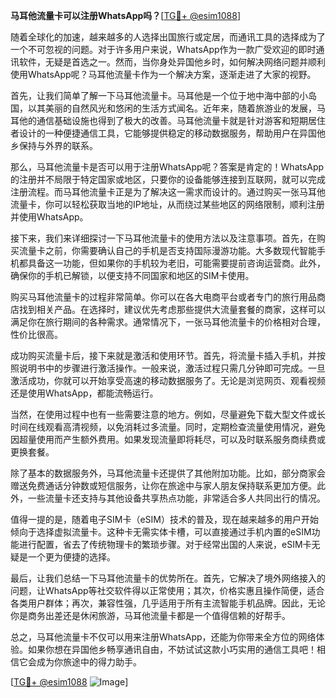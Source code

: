 **马耳他流量卡可以注册WhatsApp吗？**[[TG💪+ @esim1088](https://t.me/s/esim1088)]

随着全球化的加速，越来越多的人选择出国旅行或定居，而通讯工具的选择成为了一个不可忽视的问题。对于许多用户来说，WhatsApp作为一款广受欢迎的即时通讯软件，无疑是首选之一。然而，当你身处异国他乡时，如何解决网络问题并顺利使用WhatsApp呢？马耳他流量卡作为一个解决方案，逐渐走进了大家的视野。

首先，让我们简单了解一下马耳他流量卡。马耳他是一个位于地中海中部的小岛国，以其美丽的自然风光和悠闲的生活方式闻名。近年来，随着旅游业的发展，马耳他的通信基础设施也得到了极大的改善。马耳他流量卡就是针对游客和短期居住者设计的一种便捷通信工具，它能够提供稳定的移动数据服务，帮助用户在异国他乡保持与外界的联系。

那么，马耳他流量卡是否可以用于注册WhatsApp呢？答案是肯定的！WhatsApp的注册并不局限于特定国家或地区，只要你的设备能够连接到互联网，就可以完成注册流程。而马耳他流量卡正是为了解决这一需求而设计的。通过购买一张马耳他流量卡，你可以轻松获取当地的IP地址，从而绕过某些地区的网络限制，顺利注册并使用WhatsApp。

接下来，我们来详细探讨一下马耳他流量卡的使用方法以及注意事项。首先，在购买流量卡之前，你需要确认自己的手机是否支持国际漫游功能。大多数现代智能手机都具备这一功能，但如果你的手机较为老旧，可能需要提前咨询运营商。此外，确保你的手机已解锁，以便支持不同国家和地区的SIM卡使用。

购买马耳他流量卡的过程非常简单。你可以在各大电商平台或者专门的旅行用品商店找到相关产品。在选择时，建议优先考虑那些提供大流量套餐的商家，这样可以满足你在旅行期间的各种需求。通常情况下，一张马耳他流量卡的价格相对合理，性价比很高。

成功购买流量卡后，接下来就是激活和使用环节。首先，将流量卡插入手机，并按照说明书中的步骤进行激活操作。一般来说，激活过程只需几分钟即可完成。一旦激活成功，你就可以开始享受高速的移动数据服务了。无论是浏览网页、观看视频还是使用WhatsApp，都能流畅运行。

当然，在使用过程中也有一些需要注意的地方。例如，尽量避免下载大型文件或长时间在线观看高清视频，以免消耗过多流量。同时，定期检查流量使用情况，避免因超量使用而产生额外费用。如果发现流量即将耗尽，可以及时联系服务商续费或更换套餐。

除了基本的数据服务外，马耳他流量卡还提供了其他附加功能。比如，部分商家会赠送免费通话分钟数或短信服务，让你在旅途中与家人朋友保持联系更加方便。此外，一些流量卡还支持与其他设备共享热点功能，非常适合多人共同出行的情况。

值得一提的是，随着电子SIM卡（eSIM）技术的普及，现在越来越多的用户开始倾向于选择虚拟流量卡。这种卡无需实体卡槽，可以直接通过手机内置的eSIM功能进行配置，省去了传统物理卡的繁琐步骤。对于经常出国的人来说，eSIM卡无疑是一个更为便捷的选择。

最后，让我们总结一下马耳他流量卡的优势所在。首先，它解决了境外网络接入的问题，让WhatsApp等社交软件得以正常使用；其次，价格实惠且操作简便，适合各类用户群体；再次，兼容性强，几乎适用于所有主流智能手机品牌。因此，无论你是商务出差还是休闲旅游，马耳他流量卡都是一个值得信赖的好帮手。

总之，马耳他流量卡不仅可以用来注册WhatsApp，还能为你带来全方位的网络体验。如果你想在异国他乡畅享通讯自由，不妨试试这款小巧实用的通信工具吧！相信它会成为你旅途中的得力助手。

[[TG💪+ @esim1088](https://t.me/s/esim1088) ![Image](https://i.postimg.cc/4NQfJmqS/Snipaste-2025-05-13-00-14-12.png)]
